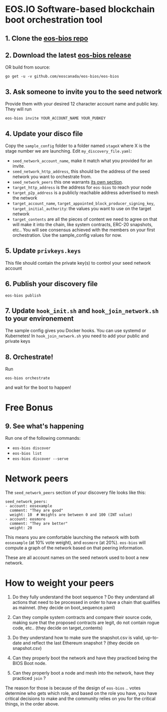 # EOS.IO Software-based blockchain boot orchestration tool

## 1. Clone the [eos-bios repo](https://github.com/eoscanada/eos-bios)
## 2. Download the latest [eos-bios release](https://github.com/eoscanada/eos-bios/releases)

OR build from source:
        
    go get -u -v github.com/eoscanada/eos-bios/eos-bios

## 3. Ask someone to invite you to the seed network
Provide them with your desired 12 character account name and public key. They will run 
        
    eos-bios invite YOUR_ACCOUNT_NAME YOUR_PUBKEY

## 4. Update your disco file
Copy the `sample_config` folder to a folder named `stageX` where X is the stage number we are launching. Edit `my_discovery_file.yaml`:
* `seed_network_account_name`, make it match what you provided for an invite.
* `seed_network_http_address`, this should be the address of the seed network you want to orchestrate from.
* `seed_network_peers` this one warrants [its own section](#network-peers).
* `target_http_address` is the address for `eos-bios` to reach your node
* `target_p2p_address` is a publicly reachable address advertised to mesh the network
* `target_account_name`, `target_appointed_block_producer_signing_key`, `target_initial_authority`: the values you want to use on the target network
* `target_contents` are all the pieces of content we need to agree on that will make it into the chain, like system contracts, ERC-20 snapshots, etc.. You will see consensus achieved with the members on your first orchestration. Use the sample_config values for now.
## 5. Update `privkeys.keys`
This file should contain the private key(s) to control your seed network account
## 6. Publish your discovery file

    eos-bios publish

## 7. Update `hook_init.sh` and `hook_join_network.sh` to your environement 
The sample config gives you Docker hooks. You can use systemd or Kubernetes!
In `hook_join_network.sh` you need to add your public and private keys
## 8. Orchestrate!
Run 

    eos-bios orchestrate
    
and wait for the boot to happen!

# Free Bonus

## 9. See what's happening
Run one of the following commands:
* `eos-bios discover`
* `eos-bios list`
* `eos-bios discover --serve`


# Network peers

The `seed_network_peers` section of your discovery file looks like this:

```
seed_network_peers:
- account: eosexample
  comment: "They are good"
  weight: 10  # Weights are between 0 and 100 (INT value)
- account: eosmore
  comment: "They are better"
  weight: 20
```

This means you are comfortable launching the network with both
`eosexample` (at 10% vote weight), and `eosmore` (at 20%). `eos-bios`
will compute a graph of the network based on that peering information.

These are all account names on the seed network used to boot a new
network.

# How to weight your peers

1. Do they fully understand the boot sequence ? Do they understand all
   actions that need to be processed in order to have a chain that
   qualifies as mainnet. (they decide on boot_sequence.yaml)

2. Can they compile system contracts and compare their source code,
   making sure that the proposed contracts are legit, do not contain
   rogue code, etc.. (they decide on target_contents)

3. Do they understand how to make sure the snapshot.csv is valid,
   up-to-date and reflect the last Ethereum snapshot ? (they decide on
   snapshot.csv)

4. Can they properly boot the network and have they practiced being
   the BIOS Boot node.

5. Can they properly boot a node and mesh into the network, have they
   practiced `join` ?


The reason for those is because of the design of `eos-bios` .. votes
determine who gets which role, and based on the role you have, you
have critical decisions to make and the community relies on you for
the critical things, in the order above.
